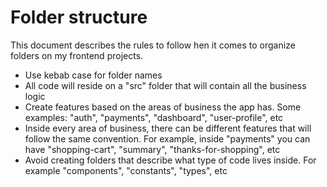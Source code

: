 # Folder structure

This document describes the rules to follow hen it comes to organize folders on my frontend projects.

- Use kebab case for folder names
- All code will reside on a "src" folder that will contain all the business logic
- Create features based on the areas of business the app has. Some examples: "auth", "payments", "dashboard", "user-profile", etc
- Inside every area of business, there can be different features that will follow the same convention. For example, inside "payments" you can have "shopping-cart", "summary", "thanks-for-shopping", etc
- Avoid creating folders that describe what type of code lives inside. For example "components", "constants", "types", etc
